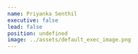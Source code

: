 ```yaml
---
name: Priyanka Senthil
executive: false
lead: false
position: undefined
image: ../assets/default_exec_image.png
---
```

